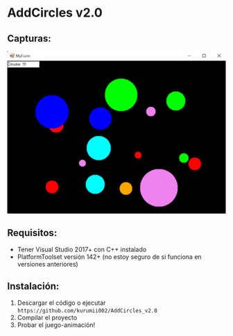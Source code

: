 # AddCircles v2.0
## Capturas:
<img src="screenshoots/s1.png">

## Requisitos:
+ Tener Visual Studio 2017+ con C++ instalado
+ PlatformToolset versión 142+ (no estoy seguro de si funciona en versiones anteriores)

## Instalación:
1. Descargar el código o ejecutar `https://github.com/kurumii002/AddCircles_v2.0`
2. Compilar el proyecto
3. Probar el juego-animación!